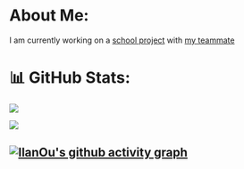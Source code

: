 # About Me:
I am currently working on a [school project](https://github.com/IlanOu/Motion-Game) with [my teammate](https://github.com/Kibishi47)


# 📊 GitHub Stats:

[![](https://visitcount.itsvg.in/api?id=ilanou&icon=0&color=6)](https://visitcount.itsvg.in)

![](https://github-readme-stats.vercel.app/api/top-langs/?username=ilanou&theme=react&hide_border=false&include_all_commits=false&count_private=false&layout=compact)

[![IlanOu's github activity graph](https://github-readme-activity-graph.vercel.app/graph?username=IlanOu&theme=react)](https://github.com/IlanOu/github-readme-activity-graph)
---
